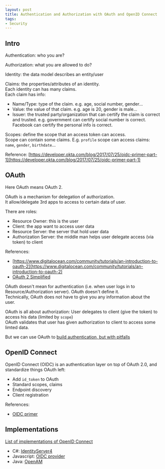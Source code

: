 ```yaml
---
layout: post
title: Authentication and Authorization with OAuth and OpenID Connect
tags:
- Security
---
```


## Intro

Authentication: who you are?

Authorization: what you are allowed to do?

Identity: the data model describes an entity/user

Claims: the properties/attributes of an identity.  
Each identity can has many claims.  
Each claim has info:

- Name/Type: type of the claim. e.g. age, social number, gender...
- Value: the value of that claim. e.g. age is 20, gender is male...
- Issuer: the trusted party/organization that can certify the claim is correct and trusted.
e.g. government can certify social number is correct. Facebook can certify the personal info
is correct.

Scopes: define the scope that an access token can access.  
Scope can contain some claims. E.g. `profile` scope can access claims: `name`, `gender`, `birthdate`...

Reference: [https://developer.okta.com/blog/2017/07/25/oidc-primer-part-1](https://developer.okta.com/blog/2017/07/25/oidc-primer-part-1)

## OAuth

Here OAuth means OAuth 2.

OAuth is a mechanism for delegation of authorization.  
It allow/delegate 3rd apps to access to certain data of user.

There are roles:

- Resource Owner: this is the user
- Client: the app want to access user data
- Resource Server: the server that hold user data
- Authorization Server: the middle man helps user delegate access (via token) to client

References:

- [https://www.digitalocean.com/community/tutorials/an-introduction-to-oauth-2](https://www.digitalocean.com/community/tutorials/an-introduction-to-oauth-2)
- [OAuth 2 Simplified](https://aaronparecki.com/oauth-2-simplified/)

OAuth doesn't mean for authentication (i.e. when user logs in to Resource/Authorization server). OAuth doesn't define it.  
Technically, OAuth does not have to give you any information about the user.

OAuth is all about authorization: User delegates to client (give the token) to access his data (limited by `scope`)  
OAuth validates that user has given authorization to client to access some limted data.

But we can use OAuth to [build authentication, but with pitfalls](https://oauth.net/articles/authentication/#common-pitfalls)

## OpenID Connect

OpenID Connect (OIDC) is an authentication layer on top of OAuth 2.0, and standardize things OAuth left:

- Add `id_token` to OAuth
- Standard scopes, claims
- Endpoint discovery
- Client registration

References:

- [OIDC primer](https://developer.okta.com/blog/2017/07/25/oidc-primer-part-1)

## Implementations

[List of implementations of OpenID Connect](https://openid.net/developers/libraries/)

- C#: [IdentityServer4](https://identityserver.io/)
- Javascript: [OIDC provider](https://www.npmjs.com/package/oidc-provider)
- Java: [OpenAM](http://www.forgerock.com/products/open-identity-stack/openam/)
